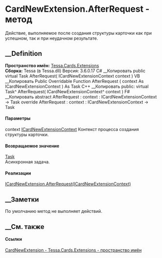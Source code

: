 # CardNewExtension.AfterRequest - метод
Действие, выполняемое после создания структуры карточки как при успешном, так
и при неудачном результате.
##  __Definition
 **Пространство имён:** [Tessa.Cards.Extensions](N_Tessa_Cards_Extensions.htm)  
 **Сборка:** Tessa (в Tessa.dll) Версия: 3.6.0.17
C# __Копировать
     public virtual Task AfterRequest(
    	ICardNewExtensionContext context
    )
VB __Копировать
     Public Overridable Function AfterRequest ( 
    	context As ICardNewExtensionContext
    ) As Task
C++ __Копировать
     public:
    virtual Task^ AfterRequest(
    	ICardNewExtensionContext^ context
    )
F# __Копировать
     abstract AfterRequest : 
            context : ICardNewExtensionContext -> Task 
    override AfterRequest : 
            context : ICardNewExtensionContext -> Task 
#### Параметры
context
[ICardNewExtensionContext](T_Tessa_Cards_Extensions_ICardNewExtensionContext.htm)
    Контекст процесса создания структуры карточки.
#### Возвращаемое значение
[Task](https://learn.microsoft.com/dotnet/api/system.threading.tasks.task)  
Асинхронная задача.
#### Реализации
[ICardNewExtension.AfterRequest(ICardNewExtensionContext)](M_Tessa_Cards_Extensions_ICardNewExtension_AfterRequest.htm)  
##  __Заметки
По умолчанию метод не выполняет действий.
##  __См. также
#### Ссылки
[CardNewExtension - ](T_Tessa_Cards_Extensions_CardNewExtension.htm)
[Tessa.Cards.Extensions - пространство имён](N_Tessa_Cards_Extensions.htm)
